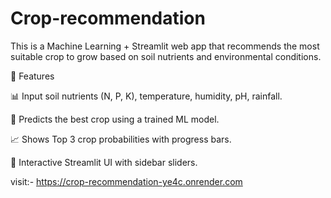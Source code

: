 # Crop-recommendation
This is a Machine Learning + Streamlit web app that recommends the most suitable crop to grow based on soil nutrients and environmental conditions.

🚀 Features

📊 Input soil nutrients (N, P, K), temperature, humidity, pH, rainfall.

🤖 Predicts the best crop using a trained ML model.

📈 Shows Top 3 crop probabilities with progress bars.

🎨 Interactive Streamlit UI with sidebar sliders.

visit:- https://crop-recommendation-ye4c.onrender.com
